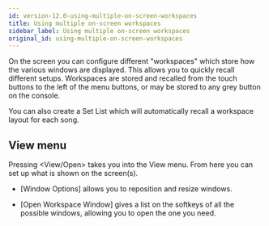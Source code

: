 ```yaml
---
id: version-12.0-using-multiple-on-screen-workspaces
title: Using multiple on-screen workspaces
sidebar_label: Using multiple on-screen workspaces
original_id: using-multiple-on-screen-workspaces
---
```


On the screen you can configure different "workspaces" which store how
the various windows are displayed. This allows you to quickly recall
different setups. Workspaces are stored and recalled from the touch
buttons to the left of the menu buttons, or may be stored to any grey
button on the console.

You can also create a Set List which will automatically recall a
workspace layout for each song.

View menu
---------

Pressing \<View/Open\> takes you into the View menu. From here you can
set up what is shown on the screen(s).

-   \[Window Options\] allows you to reposition and resize windows.

-   \[Open Workspace Window\] gives a list on the softkeys of all the
    possible windows, allowing you to open the one you need.


